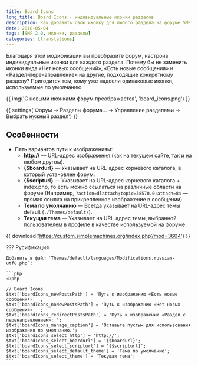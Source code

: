 ```yaml
---
title: Board Icons
long_title: Board Icons - индивидуальные иконки разделов
description: Как добавить свою иконку для любого раздела на форуме SMF?
date: 2018-05-04
tags: [SMF 2.0, иконки, разделы]
categories: [translations]
---
```


Благодаря этой модификации вы преобразите форум, настроив индивидуальные иконки для каждого раздела. Почему бы не заменить иконки вида «Нет новых сообщений», «Есть новые сообщения» и «Раздел-перенаправление» на другие, подходящие конкретному разделу? Пригодится тем, кому уже надоели одинаковые иконки, используемые по умолчанию.

<!-- more -->

{{ img('С новыми иконками форум преображается', 'board_icons.png') }}

{{ settings('Форум → Разделы форума... → Управление разделами → Выбрать нужный раздел') }}

## Особенности

* Пять вариантов пути к изображениям:
    * **http://** — URL-адрес изображения (как на текущем сайте, так и на любом другом).
    * **{$boardurl}** — Указывает на URL-адрес корневого каталога, в который установлен форум.
    * **{$scripturl}** — Указывает на URL-адрес корневого каталога + index.php, то есть можно ссылаться на различные области на форуме (Например, `?action=dlattach;topic=38570.0;attach=84` — прямая ссылка на прикрепленное изображение в сообщении).
    * **Тема по умолчанию** — Всегда указывает на URL-адрес темы default (`./Themes/default/`).
    * **Текущая тема** — Указывает на URL-адрес темы, выбранной пользователем в профиле в качестве используемой на форуме.

{{ download('https://custom.simplemachines.org/index.php?mod=3604') }}

??? Русификация

    Добавить в файл `Themes/default/languages/Modifications.russian-utf8.php`:

    ```php
    <?php

    // Board Icons
    $txt['boardIcons_newPostsPath'] = 'Путь к изображению «Есть новые сообщения»: ';
    $txt['boardIcons_noNewPostsPath'] = 'Путь к изображению «Нет новых сообщений»: ';
    $txt['boardIcons_redirectPostsPath'] = 'Путь к изображению «Раздел с перенаправлением»: ';
    $txt['boardIcons_manage_caption'] = 'Оставьте пустым для использования изображения по умолчанию.';
    $txt['boardIcons_select_http'] = 'http://';
    $txt['boardIcons_select_boardurl'] = '{$boardurl}';
    $txt['boardIcons_select_scripturl'] = '{$scripturl}';
    $txt['boardIcons_select_default_theme'] = 'Тема по умолчанию';
    $txt['boardIcons_select_theme'] = 'Текущая тема';
    ```

